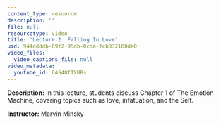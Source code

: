 ```yaml
---
content_type: resource
description: ''
file: null
resourcetype: Video
title: 'Lecture 2: Falling In Love'
uid: 944ddddb-69f2-95db-0cda-fcb832160da0
video_files:
  video_captions_file: null
video_metadata:
  youtube_id: 6AS48fTXBBs
---
```


**Description:** In this lecture, students discuss Chapter 1 of The Emotion Machine, covering topics such as love, infatuation, and the Self.

**Instructor:** Marvin Minsky